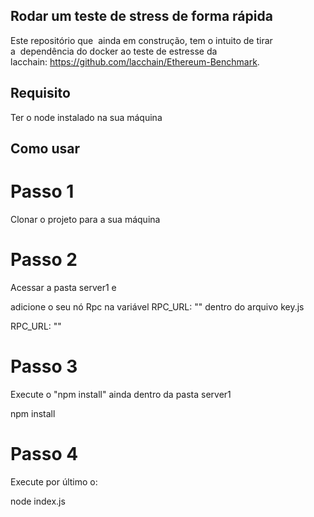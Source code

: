 ## Rodar um teste de stress de forma rápida
Este repositório que  ainda em construção, tem o intuito de tirar a  dependência do docker ao teste de estresse da lacchain: https://github.com/lacchain/Ethereum-Benchmark. 
## Requisito 

Ter o node instalado na sua máquina



## Como usar

# Passo 1 

Clonar o projeto para a sua máquina


# Passo 2

Acessar a pasta server1 e 

adicione o seu nó Rpc na variável RPC_URL: "" dentro do arquivo key.js

RPC_URL: ""

# Passo 3


Execute o "npm install" ainda dentro da pasta server1

npm install

# Passo 4 

Execute por último o:

node index.js

